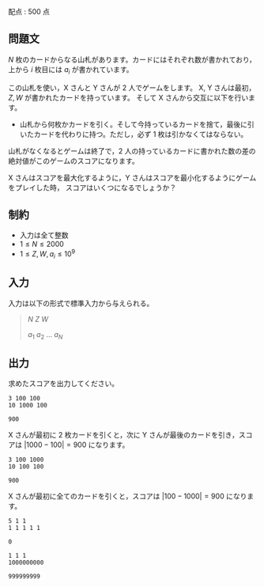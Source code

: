 配点 : $500$ 点

## 問題文

$N$ 枚のカードからなる山札があります。カードにはそれぞれ数が書かれており，
上から $i$ 枚目には $a_i$ が書かれています。

この山札を使い，X さんと Y さんが $2$ 人でゲームをします。
X, Y さんは最初，$Z, W$ が書かれたカードを持っています。
そして X さんから交互に以下を行います。

- 山札から何枚かカードを引く。そして今持っているカードを捨て，最後に引いたカードを代わりに持つ。ただし，必ず $1$ 枚は引かなくてはならない。

山札がなくなるとゲームは終了で，$2$ 人の持っているカードに書かれた数の差の絶対値がこのゲームのスコアになります。

X さんはスコアを最大化するように，Y さんはスコアを最小化するようにゲームをプレイした時，
スコアはいくつになるでしょうか？

## 制約

- 入力は全て整数
- $1 \leq N \leq 2000$
- $1 \leq Z, W, a_i \leq 10^9$

## 入力

入力は以下の形式で標準入力から与えられる。

> $N$ $Z$ $W$
> 
> $a_1$ $a_2$ $...$ $a_N$

## 出力

求めたスコアを出力してください。

```input1
3 100 100
10 1000 100
```

```output1
900
```

X さんが最初に $2$ 枚カードを引くと，次に Y さんが最後のカードを引き，スコアは $|1000 - 100| = 900$ になります。

```input2
3 100 1000
10 100 100
```

```output2
900
```

X さんが最初に全てのカードを引くと，スコアは $|100 - 1000| = 900$ になります。

```input3
5 1 1
1 1 1 1 1
```

```output3
0
```

```input4
1 1 1
1000000000
```

```output4
999999999
```